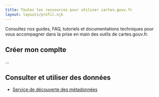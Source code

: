 ```yaml
---
title: Toutes les ressources pour utiliser cartes.gouv.fr
layout: layouts/profil.njk
---
```


Consultez nos guides, FAQ, tutoriels et documentations techniques pour vous accompagner dans la prise en main des outils de cartes.gouv.fr.

## Créer mon complte

...

## Consulter et utiliser des données

-   [Service de découverte des métadonnées](metadata)
